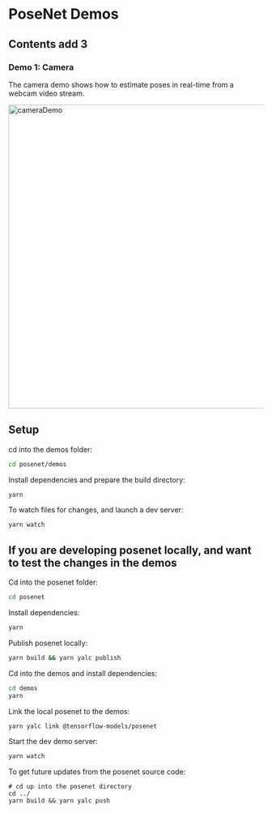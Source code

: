 # PoseNet Demos 

## Contents add 3

### Demo 1: Camera

The camera demo shows how to estimate poses in real-time from a webcam video stream.

<img src="https://raw.githubusercontent.com/tensorflow/tfjs-models/master/posenet/demos/camera.gif" alt="cameraDemo" style="width: 600px;"/>

## Setup

cd into the demos folder:

```sh
cd posenet/demos
```

Install dependencies and prepare the build directory:

```sh
yarn
```

To watch files for changes, and launch a dev server:

```sh
yarn watch
```

## If you are developing posenet locally, and want to test the changes in the demos

Cd into the posenet folder:
```sh
cd posenet
```

Install dependencies:
```sh
yarn
```

Publish posenet locally:
```sh
yarn build && yarn yalc publish
```

Cd into the demos and install dependencies:

```sh
cd demos
yarn
```

Link the local posenet to the demos:
```sh
yarn yalc link @tensorflow-models/posenet
```

Start the dev demo server:
```sh
yarn watch
```

To get future updates from the posenet source code:
```
# cd up into the posenet directory
cd ../
yarn build && yarn yalc push
```

